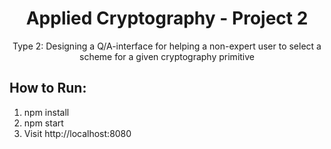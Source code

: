 # <div align="center">Applied Cryptography - Project 2</div>

<div align="center">Type 2: Designing a Q/A-interface for helping a non-expert user to
select a scheme for a given cryptography primitive</div>

## How to Run:
1. npm install
2. npm start
3. Visit http://localhost:8080

